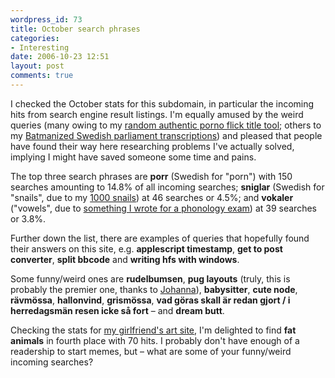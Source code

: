 ```yaml
---
wordpress_id: 73
title: October search phrases
categories:
- Interesting
date: 2006-10-23 12:51
layout: post
comments: true
---
```

I checked the October stats for this subdomain, in particular the incoming hits from search engine result listings. I'm equally amused by the weird queries (many owing to my <a href="http://henrik.nyh.se/porr">random authentic porno flick title tool</a>; others to my <a href="http://henrik.nyh.se/t2b">Batmanized Swedish parliament transcriptions</a>) and pleased that people have found their way here researching problems I've actually solved, implying I might have saved someone some time and pains.

<!--more-->

The top three search phrases are <strong>porr</strong> (Swedish for "porn") with 150 searches amounting to 14.8% of all incoming searches; <strong>sniglar</strong> (Swedish for "snails", due to my <a href="http://henrik.nyh.se/sniglar/">1000 snails</a>) at 46 searches or 4.5%; and <strong>vokaler</strong> ("vowels", due to <a href="http://henrik.nyh.se/fonologi/">something I wrote for a phonology exam</a>) at 39 searches or 3.8%.

Further down the list, there are examples of queries that hopefully found their answers on this site, e.g. <strong>applescript timestamp</strong>, <strong>get to post converter</strong>, <strong>split bbcode</strong> and <strong>writing hfs with windows</strong>.

Some funny/weird ones are <strong>rudelbumsen</strong>, <strong>pug layouts</strong> (truly, this is probably the premier one, thanks to <a href="http://www.johannaost.com">Johanna</a>), <strong>babysitter</strong>, <strong>cute node</strong>, <strong>rävmössa</strong>, <strong>hallonvind</strong>, <strong>grismössa</strong>, <strong>vad göras skall är redan gjort / i herredagsmän resen icke så fort</strong> – and <strong>dream butt</strong>.

Checking the stats for <a href="http://www.johannaost.com/main">my girlfriend's art site</a>, I'm delighted to find <strong>fat animals</strong> in fourth place with 70 hits. I probably don't have enough of a readership to start memes, but &ndash; what are some of your funny/weird incoming searches?
